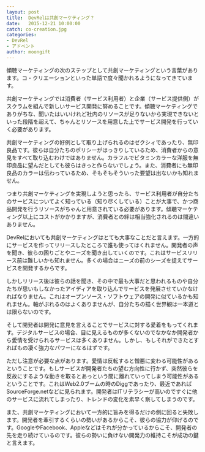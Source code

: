 ```yaml
---
layout: post
title:  DevRelは共創マーケティング？
date:   2015-12-21 10:00:00
catch: co-creation.jpg
categories:
- DevRel
- アドベント
author: moongift
---
```


傾聴マーケティングの次のステップとして共創マーケティングという言葉があります。コ・クリエーションといった単語で度々聞かれるようになってきています。

共創マーケティングでは消費者（サービス利用者）と企業（サービス提供側）がスクラムを組んで新しいサービス開発に努めることです。傾聴マーケティングでありがちな、聞いたはいいけれど社内のリソースが足りないから実現できないといった段階を超えて、ちゃんとリソースを用意した上でサービス開発を行っていく必要があります。

共創マーケティングの好例として取り上げられるのはゼクシィであったり、無印良品です。彼らは自分たちのポリシーがはっきりしているため、消費者からの意見をすべて取り込むわけではありません。カラフルでビタミンカラーな洋服を無印良品に望んだとしても彼らはきっと作らないでしょう。また、消費者にも無印良品のカラーは伝わっているため、そもそもそういった要望は出ないかも知れません。

つまり共創マーケティングを実現しようと思ったら、サービス利用者が自分たちのサービスについてよく知っている（知り尽くしている）ことが大事で、かつ商品開発を行うリソースがちゃんと用意されている必要があります。傾聴マーケティング以上にコストがかかりますが、消費者との絆は相当強化されるのは間違いありません。

DevRelにおいても共創マーケティングはとても大事なことだと言えます。一方的にサービスを作ってリリースしたところで誰も使ってはくれません。開発者の声を聞き、彼らの困りごとやニーズを聞き出していくのです。これはサービスリリース前は難しいかも知れません。多くの場合はニーズの前のシーズを捉えてサービスを開発するからです。

しかしリリース後は彼らの話を聞き、その中で最も大事だと思われるものや自分たちが思いもしなかったアイディアを取り込んでサービスを発展させていかなければなりません。これはオープンソース・ソフトウェアの開発に似ているかも知れません。軸がぶれるのはよくありませんが、自分たちの描く世界観は一本道とは限らないのです。

そして開発者は開発に意見を言えることでサービスに対する愛着をもってくれます。デジタルサービスの場合、目に見えるものが多くないのでなかなか開発者から愛情を受けられるサービスは多くありません。しかし、もしそれができたとすればもの凄く強力なパワーになるはずです。

ただし注意が必要な点があります。愛情は反転すると憎悪に変わる可能性があるということです。もしサービスが開発者たちの望む方向性に行かず、突然彼らを反故にするような動きを取るとあっという間に離れていってしまう可能性があるということです。これはWeb2.0ブームの時のDiggであったり、最近であればSourceForge.netなどに見られます。開発者はITリテラシーが高いのですぐに他のサービスに流れてしまったり、トレンドの変化を素早く察してしまうのです。

また、共創マーケティングにおいて一方的に旨みを得るだけの側に回ると失敗します。開発者を牽引するくらいの勢いがあるからこそ、彼らの協力が仰げるのです。GoogleやFacebook、Appleなどはそれが分かっているからこそ、開発者の先を走り続けているのです。彼らの勢いに負けない開発力の維持こそが成功の鍵と言えます。

